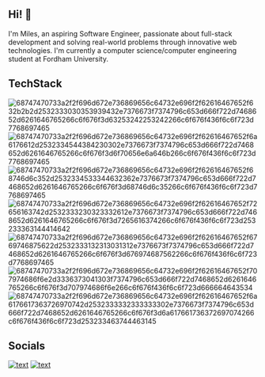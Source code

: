 ## Hi! 👋

I'm Miles, an aspiring Software Engineer, passionate about full-stack development and solving real-world problems through innovative web technologies. I'm currently a computer science/computer engineering student at Fordham University. 

## TechStack
![68747470733a2f2f696d672e736869656c64732e696f2f62616467652f632b2b2d2532333030353939432e7376673f7374796c653d666f722d7468652d6261646765266c6f676f3d63253242253242266c6f676f436f6c6f723d7768697465](https://github.com/user-attachments/assets/b807c35c-8eb2-4f4a-99ab-d478fd1f94a2) ![68747470733a2f2f696d672e736869656c64732e696f2f62616467652f6a6176612d2532334544384230302e7376673f7374796c653d666f722d7468652d6261646765266c6f676f3d6f70656e6a646b266c6f676f436f6c6f723d7768697465](https://github.com/user-attachments/assets/03190876-573b-4d08-ada5-2bd54c98fd24) ![68747470733a2f2f696d672e736869656c64732e696f2f62616467652f68746d6c352d2532334533344632362e7376673f7374796c653d666f722d7468652d6261646765266c6f676f3d68746d6c35266c6f676f436f6c6f723d7768697465](https://github.com/user-attachments/assets/d5d08868-20af-4f35-8676-8dbc41b73b02) ![68747470733a2f2f696d672e736869656c64732e696f2f62616467652f72656163742d2532333230323332612e7376673f7374796c653d666f722d7468652d6261646765266c6f676f3d7265616374266c6f676f436f6c6f723d253233363144414642](https://github.com/user-attachments/assets/3f374318-e1a1-4127-9328-43ebccd6953c) ![68747470733a2f2f696d672e736869656c64732e696f2f62616467652f6769746875622d2532333132313031312e7376673f7374796c653d666f722d7468652d6261646765266c6f676f3d676974687562266c6f676f436f6c6f723d7768697465](https://github.com/user-attachments/assets/30964ebf-4a94-44aa-b227-ba00c5152447) ![68747470733a2f2f696d672e736869656c64732e696f2f62616467652f707974686f6e2d3336373041303f7374796c653d666f722d7468652d6261646765266c6f676f3d707974686f6e266c6f676f436f6c6f723d666664643534](https://github.com/user-attachments/assets/67a70dd8-2f15-412d-8e1e-8e3a680ec8d6) ![68747470733a2f2f696d672e736869656c64732e696f2f62616467652f6a6176617363726970742d2532333332333333302e7376673f7374796c653d666f722d7468652d6261646765266c6f676f3d6a617661736372697074266c6f676f436f6c6f723d253233463744463145](https://github.com/user-attachments/assets/05a128b6-d776-43a6-a151-b41811a3f2e5)

## Socials 
[![text](https://img.shields.io/badge/Email-cc4b37?style=for-the-badge&logo=Email&logoColor=white)](https://www.linkedin.com/in/myprofile)
[![text](https://img.shields.io/badge/LinkedIn-0077B5?style=for-the-badge&logo=linkedin&logoColor=white)](https://www.linkedin.com/in/myprofile)
